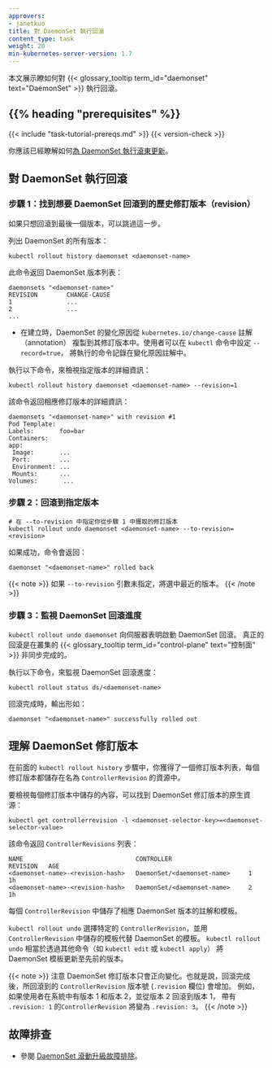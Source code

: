 ```yaml
---
approvers:
- janetkuo
title: 對 DaemonSet 執行回滾
content_type: task
weight: 20
min-kubernetes-server-version: 1.7
---
```

<!--
reviewers:
- janetkuo
title: Perform a Rollback on a DaemonSet
content_type: task
weight: 20
min-kubernetes-server-version: 1.7
-->

<!-- overview -->
<!--
This page shows how to perform a rollback on a {{< glossary_tooltip term_id="daemonset" >}}.
-->
本文展示瞭如何對 {{< glossary_tooltip term_id="daemonset" text="DaemonSet" >}} 執行回滾。

## {{% heading "prerequisites" %}}

{{< include "task-tutorial-prereqs.md" >}} {{< version-check >}}

<!--
You should already know how to [perform a rolling update on a
 DaemonSet](/docs/tasks/manage-daemon/update-daemon-set/).
-->
你應該已經瞭解如何[為 DaemonSet 執行滾東更新](/zh-cn/docs/tasks/manage-daemon/update-daemon-set/)。

<!-- steps -->

<!--
## Performing a rollback on a DaemonSet

### Step 1: Find the DaemonSet revision you want to roll back to

You can skip this step if you only want to roll back to the last revision.

List all revisions of a DaemonSet:
-->
## 對 DaemonSet 執行回滾

### 步驟 1：找到想要 DaemonSet 回滾到的歷史修訂版本（revision）

如果只想回滾到最後一個版本，可以跳過這一步。

列出 DaemonSet 的所有版本：

```shell
kubectl rollout history daemonset <daemonset-name>
```

<!--
This returns a list of DaemonSet revisions:
-->
此命令返回 DaemonSet 版本列表：

```shell
daemonsets "<daemonset-name>"
REVISION        CHANGE-CAUSE
1               ...
2               ...
...
```

<!--
* Change cause is copied from DaemonSet annotation `kubernetes.io/change-cause`
  to its revisions upon creation. You may specify `-record=true` in `kubectl`
  to record the command executed in the change cause annotation.

To see the details of a specific revision:
-->
* 在建立時，DaemonSet 的變化原因從 `kubernetes.io/change-cause` 註解（annotation）
  複製到其修訂版本中。使用者可以在 `kubectl` 命令中設定 `--record=true`，
  將執行的命令記錄在變化原因註解中。

執行以下命令，來檢視指定版本的詳細資訊：

```shell
kubectl rollout history daemonset <daemonset-name> --revision=1
```

<!--
This returns the details of that revision:
-->
該命令返回相應修訂版本的詳細資訊：

```shell
daemonsets "<daemonset-name>" with revision #1
Pod Template:
Labels:       foo=bar
Containers:
app:
 Image:       ...
 Port:        ...
 Environment: ...
 Mounts:      ...
Volumes:       ...
```

<!--
### Step 2: Roll back to a specific revision
-->
### 步驟 2：回滾到指定版本

```shell
# 在 --to-revision 中指定你從步驟 1 中獲取的修訂版本
kubectl rollout undo daemonset <daemonset-name> --to-revision=<revision>
```

<!--
If it succeeds, the command returns:
-->
如果成功，命令會返回：

```shell
daemonset "<daemonset-name>" rolled back
```

<!--
If `--to-revision` flag is not specified, kubectl picks the most recent revision.
-->
{{< note >}}
如果 `--to-revision` 引數未指定，將選中最近的版本。
{{< /note >}}

<!--
### Step 3: Watch the progress of the DaemonSet rollback

`kubectl rollout undo daemonset` tells the server to start rolling back the
DaemonSet. The real rollback is done asynchronously inside the cluster
{{< glossary_tooltip term_id="control-plane" text="control plane" >}}.
-->
### 步驟 3：監視 DaemonSet 回滾進度

`kubectl rollout undo daemonset` 向伺服器表明啟動 DaemonSet 回滾。
真正的回滾是在叢集的
{{< glossary_tooltip term_id="control-plane" text="控制面" >}}
非同步完成的。

<!--
To watch the progress of the rollback:
-->
執行以下命令，來監視 DaemonSet 回滾進度：

```shell
kubectl rollout status ds/<daemonset-name>
```

<!--
When the rollback is complete, the output is similar to:
-->
回滾完成時，輸出形如：

```
daemonset "<daemonset-name>" successfully rolled out
```

<!-- discussion -->

<!--
## Understanding DaemonSet revisions

In the previous `kubectl rollout history` step, you got a list of DaemonSet
revisions. Each revision is stored in a resource named ControllerRevision.

To see what is stored in each revision, find the DaemonSet revision raw
resources:
-->
## 理解 DaemonSet 修訂版本

在前面的 `kubectl rollout history` 步驟中，你獲得了一個修訂版本列表，每個修訂版本都儲存在名為
 `ControllerRevision` 的資源中。

要檢視每個修訂版本中儲存的內容，可以找到 DaemonSet 修訂版本的原生資源：

```shell
kubectl get controllerrevision -l <daemonset-selector-key>=<daemonset-selector-value>
```

<!--
This returns a list of ControllerRevisions:
-->
該命令返回 `ControllerRevisions` 列表：

```
NAME                               CONTROLLER                     REVISION   AGE
<daemonset-name>-<revision-hash>   DaemonSet/<daemonset-name>     1          1h
<daemonset-name>-<revision-hash>   DaemonSet/<daemonset-name>     2          1h
```

<!--
Each ControllerRevision stores the annotations and template of a DaemonSet
revision.
-->
每個 `ControllerRevision` 中儲存了相應 DaemonSet 版本的註解和模板。

<!--
`kubectl rollout undo` takes a specific ControllerRevision and replaces
DaemonSet template with the template stored in the ControllerRevision.
`kubectl rollout undo` is equivalent to updating DaemonSet template to a
previous revision through other commands, such as `kubectl edit` or `kubectl
apply`.
-->
`kubectl rollout undo` 選擇特定的 `ControllerRevision`，並用
`ControllerRevision` 中儲存的模板代替 DaemonSet 的模板。
`kubectl rollout undo` 相當於透過其他命令（如 `kubectl edit` 或 `kubectl apply`）
將 DaemonSet 模板更新至先前的版本。

<!--
DaemonSet revisions only roll forward. That is to say, after a
rollback completes, the revision number (`.revision` field) of the
ControllerRevision being rolled back to will advance. For example, if you
have revision 1 and 2 in the system, and roll back from revision 2 to revision
1, the ControllerRevision with `.revision: 1` will become `.revision: 3`.
-->
{{< note >}}
注意 DaemonSet 修訂版本只會正向變化。也就是說，回滾完成後，所回滾到的
`ControllerRevision` 版本號 (`.revision` 欄位) 會增加。
例如，如果使用者在系統中有版本 1 和版本 2，並從版本 2 回滾到版本 1，
帶有 `.revision: 1` 的`ControllerRevision` 將變為 `.revision: 3`。
{{< /note >}}

<!--
## Troubleshooting

* See [troubleshooting DaemonSet rolling
  update](/docs/tasks/manage-daemon/update-daemon-set/#troubleshooting).
-->
## 故障排查

* 參閱 [DaemonSet 滾動升級故障排除](/zh-cn/docs/tasks/manage-daemon/update-daemon-set/#troubleshooting)。


